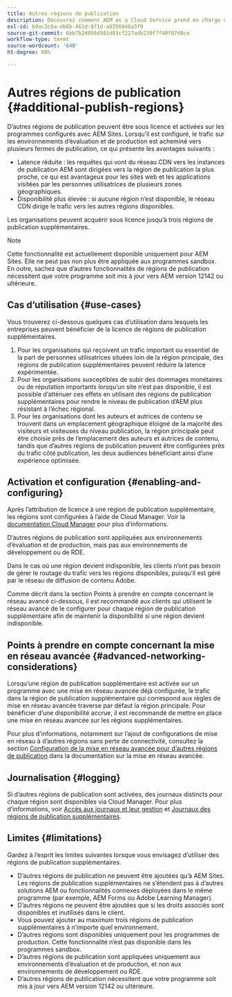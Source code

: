 ```yaml
---
title: Autres régions de publication
description: Découvrez comment AEM as a Cloud Service prend en charge des régions de publication supplémentaires pour une disponibilité accrue et une latence réduite.
exl-id: b9ac3c6a-eb8b-461d-8f1d-a0356046a3f9
source-git-commit: 6bb7b2d056d501d83cf227adb239f7f40f87d0ce
workflow-type: tm+mt
source-wordcount: '640'
ht-degree: 80%

---
```


# Autres régions de publication {#additional-publish-regions}

D’autres régions de publication peuvent être sous licence et activées sur les programmes configurés avec AEM Sites. Lorsqu’il est configuré, le trafic sur les environnements d’évaluation et de production est acheminé vers plusieurs fermes de publication, ce qui présente les avantages suivants :

* Latence réduite : les requêtes qui vont du réseau CDN vers les instances de publication AEM sont dirigées vers la région de publication la plus proche, ce qui est avantageux pour les sites web et les applications visitées par les personnes utilisatrices de plusieurs zones géographiques.
* Disponibilité plus élevée : si aucune région n’est disponible, le réseau CDN dirige le trafic vers les autres régions disponibles.

Les organisations peuvent acquérir sous licence jusqu’à trois régions de publication supplémentaires.

>[!NOTE]
>
>Cette fonctionnalité est actuellement disponible uniquement pour AEM Sites. Elle ne peut pas non plus être appliquée aux programmes sandbox. En outre, sachez que d’autres fonctionnalités de régions de publication nécessitent que votre programme soit mis à jour vers AEM version 12142 ou ultérieure.

## Cas d’utilisation {#use-cases}

Vous trouverez ci-dessous quelques cas d’utilisation dans lesquels les entreprises peuvent bénéficier de la licence de régions de publication supplémentaires.

1. Pour les organisations qui reçoivent un trafic important ou essentiel de la part de personnes utilisatrices situées loin de la région principale, des régions de publication supplémentaires peuvent réduire la latence expérimentée.
1. Pour les organisations susceptibles de subir des dommages monétaires ou de réputation importants lorsqu’un site n’est pas disponible, il est possible d’atténuer ces effets en utilisant des régions de publication supplémentaires pour rendre le niveau de publication d’AEM plus résistant à l’échec régional.
1. Pour les organisations dont les auteurs et autrices de contenu se trouvent dans un emplacement géographique éloigné de la majorité des visiteurs et visiteuses du niveau publication, la région principale peut être choisie près de l’emplacement des auteurs et autrices de contenu, tandis que d’autres régions de publication peuvent être configurées près du trafic côté publication, les deux audiences bénéficiant ainsi d’une expérience optimisée.

## Activation et configuration {#enabling-and-configuring}

Après l’attribution de licence à une région de publication supplémentaire, les régions sont configurées à l’aide de Cloud Manager. Voir la [documentation Cloud Manager](/help/implementing/cloud-manager/manage-environments.md#multiple-regions) pour plus d’informations.

D’autres régions de publication sont appliquées aux environnements d’évaluation et de production, mais pas aux environnements de développement ou de RDE.

Dans le cas où une région devient indisponible, les clients n’ont pas besoin de gérer le routage du trafic vers les régions disponibles, puisqu’il est géré par le réseau de diffusion de contenu Adobe.

Comme décrit dans la section Points à prendre en compte concernant le réseau avancé ci-dessous, il est recommandé aux clients qui utilisent le réseau avancé de le configurer pour chaque région de publication supplémentaire afin de maintenir la disponibilité si une région devient indisponible.


## Points à prendre en compte concernant la mise en réseau avancée {#advanced-networking-considerations}

Lorsqu’une région de publication supplémentaire est activée sur un programme avec une mise en réseau avancée déjà configurée, le trafic dans la région de publication supplémentaire qui correspond aux règles de mise en réseau avancée traverse par défaut la région principale. Pour bénéficier d’une disponibilité accrue, il est recommandé de mettre en place une mise en réseau avancée sur les régions supplémentaires.

Pour plus d’informations, notamment sur l’ajout de configurations de mise en réseau à d’autres régions sans perte de connectivité, consultez la section [Configuration de la mise en réseau avancée pour d’autres régions de publication](/help/security/configuring-advanced-networking.md#advanced-networking-configuration-for-additional-publish-regions) dans la documentation sur la mise en réseau avancée.

## Journalisation {#logging}

Si d’autres régions de publication sont activées, des journaux distincts pour chaque région sont disponibles via Cloud Manager. Pour plus d’informations, voir [Accès aux journaux et leur gestion](/help/implementing/cloud-manager/manage-logs.md) et [Journaux des régions de publication supplémentaires](/help/implementing/developing/introduction/logging.md#logs-for-additional-publish-regions).

## Limites {#limitations}

Gardez à l’esprit les limites suivantes lorsque vous envisagez d’utiliser des régions de publication supplémentaires.

* D’autres régions de publication ne peuvent être ajoutées qu’à AEM Sites. Les régions de publication supplémentaires ne s’étendent pas à d’autres solutions AEM ou fonctionnalités connexes déployées dans le même programme (par exemple, AEM Forms ou Adobe Learning Manager).
* D’autres régions ne peuvent être ajoutées que si les droits associés sont disponibles et inutilisés dans le client.
* Vous pouvez ajouter au maximum trois régions de publication supplémentaires à n’importe quel environnement.
* D’autres régions sont disponibles uniquement pour les programmes de production. Cette fonctionnalité n’est pas disponible dans les programmes sandbox.
* D’autres régions de publication sont appliquées uniquement aux environnements d’évaluation et de production, et non aux environnements de développement ou RDE.
* D’autres régions de publication nécessitent que votre programme soit mis à jour vers AEM version 12142 ou ultérieure.

